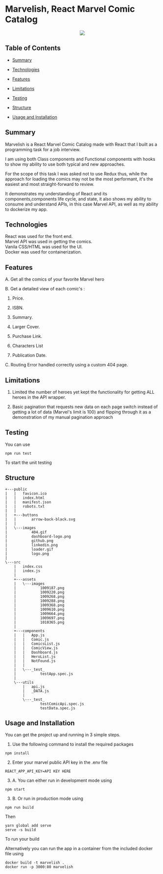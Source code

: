 # Marvelish, React Marvel Comic Catalog

<p align="center">
  <img src="https://i.ibb.co/t4XMP8T/dashboard-logo.png">
</p>

## Table of Contents

* [Summary](#Summary)

* [Technologies](#Technologies)

* [Features](#Features)

* [Limitations](#Limitations)

* [Testing](#Testing)

* [Structure](#Structure)

* [Usage and Installation](#usage-and-installation)

## Summary

Marvelish is a React Marvel Comic Catalog made with React that I built as a programming task for a job interview.

I am using both Class components and Functional components with hooks to show my ability to use both typical and new approaches.

For the scope of this task I was asked not to use Redux thus, while the approach for loading the comics may not be the most performant, it's the easiest and most straight-forward to review.

It demonstrates my understanding of React and its components,components life cycle, and state, it also shows my ability to consume and understand APIs, in this case Marvel API, as well as my ability to dockerize my app.

## Technologies

React was used for the front end.  
Marvel API was used in getting the comics.  
Vanila CSS/HTML was used for the UI.  
Docker was used for containerization. 

## Features

A. Get all the comics of your favorite Marvel hero

B. Get a detailed view of each comic's :

1. Price.

2. ISBN.

3. Summary.

4. Larger Cover.

5. Purchase Link.

6. Characters List

7. Publication Date.

C. Routing Error handled correctly using a custom 404 page.

## Limitations

1. Limited the number of heroes yet kept the functionality for getting ALL heroes in the API wrapper.

2. Basic pagination that requests new data on each page switch instead of getting a lot of data (Marvel's limit is 100) and flipping through it as a demonstration of my manual pagination approach

## Testing

You can use
```
npm run test
```
To start the unit testing

## Structure 
```
+---public
|   |   favicon.ico
|   |   index.html
|   |   manifest.json
|   |   robots.txt
|   |
|   +---buttons
|   |       arrow-back-black.svg
|   |
|   \---images
|           404.gif
|           dashboard-logo.png
|           github.png
|           linkedin.png
|           loader.gif
|           logo.png
|
\---src
    |   index.css
    |   index.js
    |
    +---assets
    |   \---images
    |           1009187.png
    |           1009220.png
    |           1009268.png
    |           1009288.png
    |           1009368.png
    |           1009610.png
    |           1009664.png
    |           1009697.png
    |           1010365.png
    |
    +---components
    |   |   App.js
    |   |   Comic.js
    |   |   ComicsList.js
    |   |   ComicView.js
    |   |   Dashboard.js
    |   |   HeroList.js
    |   |   NotFound.js
    |   |
    |   \---_test_
    |           testApp.spec.js
    |
    \---utils
        |   api.js
        |   _DATA.js
        |
        \---_test_
                testComicApi.spec.js
                testData.spec.js
```


## Usage and Installation

You can get the project up and running in 3 simple steps.

1. Use the following command to install the required packages
```
npm install
```
2. Enter your marvel public API key in the .env file
```
REACT_APP_API_KEY=API KEY HERE
```
3. A. You can either run in development mode using
```
npm start
```
3. B. Or run in production mode using
```
npm run build
```
Then 
```
yarn global add serve
serve -s build
```
To run your build

Alternatively you can run the app in a container from the included docker file using
```
docker build -t marvelish .
docker run -p 3000:80 marvelish
```
